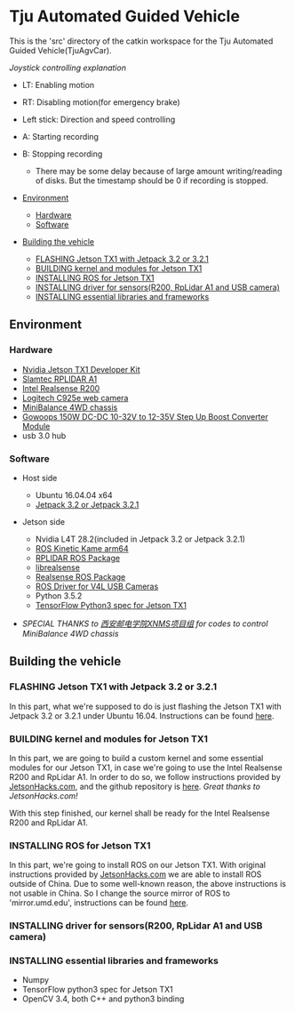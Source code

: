 # Tju Automated Guided Vehicle<!-- omit in toc -->

This is the 'src' directory of the catkin workspace for the Tju Automated Guided Vehicle(TjuAgvCar).

*Joystick controlling explanation*  
- LT: Enabling motion
- RT: Disabling motion(for emergency brake)
- Left stick: Direction and speed controlling
- A: Starting recording
- B: Stopping recording
    - There may be some delay because of large amount writing/reading of disks. But the timestamp should be 0 if recording is stopped.


- [Environment](#environment)
	- [Hardware](#hardware)
	- [Software](#software)
- [Building the vehicle](#building-the-vehicle)
	- [FLASHING Jetson TX1 with Jetpack 3.2 or 3.2.1](#flashing-jetson-tx1-with-jetpack-32-or-321)
	- [BUILDING kernel and modules for Jetson TX1](#building-kernel-and-modules-for-jetson-tx1)
	- [INSTALLING ROS for Jetson TX1](#installing-ros-for-jetson-tx1)
	- [INSTALLING driver for sensors(R200, RpLidar A1 and USB camera)](#installing-driver-for-sensorsr200-rplidar-a1-and-usb-camera)
	- [INSTALLING essential libraries and frameworks](#installing-essential-libraries-and-frameworks)

## Environment

### Hardware
- [Nvidia Jetson TX1 Developer Kit](https://developer.nvidia.com/embedded/buy/jetson-tx1-devkit)
- [Slamtec RPLIDAR A1](http://www.slamtec.com/en/Lidar/A1)
- [Intel Realsense R200](https://software.intel.com/en-us/realsense/previous)
- [Logitech C925e web camera](https://www.logitech.com/en-us/product/c925e-webcam)
- [MiniBalance 4WD chassis](https://item.taobao.com/item.htm?spm=a1z10.5-c-s.w4002-15726392046.74.2a5133049HoKv4&id=549877260447)
- [Gowoops 150W DC-DC 10-32V to 12-35V Step Up Boost Converter Module](https://www.amazon.com/Gowoops-10-32V-Converter-Adjustable-Voltage/dp/B00J1X4XXM/ref=sr_1_5?ie=UTF8&qid=1534161677&sr=8-5&keywords=DC-DC+12-35)
- usb 3.0 hub

### Software
- Host side
	- Ubuntu 16.04.04 x64
	- [Jetpack 3.2 or Jetpack 3.2.1](https://developer.nvidia.com/embedded/jetpack-3_2_1)
- Jetson side
	- Nvidia L4T 28.2(included in Jetpack 3.2 or Jetpack 3.2.1)
	- [ROS Kinetic Kame arm64](http://wiki.ros.org/kinetic/Installation/Ubuntu)
	- [RPLIDAR ROS Package](https://github.com/robopeak/rplidar_ros)
	- [librealsense](https://github.com/jetsonhacks/installLibrealsenseTX1)
	- [Realsense ROS Package](https://github.com/tevenfeng/installRealSenseROSTX1)
	- [ROS Driver for V4L USB Cameras](https://github.com/ros-drivers/usb_cam)
	- Python 3.5.2
	- [TensorFlow Python3 spec for Jetson TX1](https://github.com/jetsonhacks/installTensorFlowJetsonTX)

- *SPECIAL THANKS to [西安邮电学院XNMS项目组](https://blog.csdn.net/tigerjb) for codes to control MiniBalance 4WD chassis*

## Building the vehicle

### FLASHING Jetson TX1 with Jetpack 3.2 or 3.2.1
In this part, what we're supposed to do is just flashing the Jetson TX1 with Jetpack 3.2 or 3.2.1 under Ubuntu 16.04. Instructions can be found [here](https://developer.download.nvidia.com/embedded/L4T/r28_Release_v2.0/GA/Docs/Jetson_TX1_and_TX2_Developer_Kits_User_Guide.pdf?pca2GDAXIzHkB_ckFujostmR_RYpt36NkYdoCFI9_ecvNhviL94o83LINGmit_IEDtLvE9pgD_l_CVjjIH8NeiMgInlOfUpk2_y-_HNk7aCKqYYQtQMLLiEk5rl3rO-xI2ifhKfHb_ntYKH_HCcZwP8wRptLOrG_0i7WbT3lUw00swhCL7T2DmUtTnle8spyzs656Fw).  

### BUILDING kernel and modules for Jetson TX1
In this part, we are going to build a custom kernel and some essential modules for our Jetson TX1, in case we're going to use the Intel Realsense R200 and RpLidar A1. In order to do so, we follow instructions provided by [JetsonHacks.com](https://www.jetsonhacks.com/2018/04/21/build-kernel-and-modules-nvidia-jetson-tx1/), and the github repository is [here](https://github.com/jetsonhacks/buildJetsonTX1Kernel). *Great thanks to JetsonHacks.com!*

With this step finished, our kernel shall be ready for the Intel Realsense R200 and RpLidar A1.

### INSTALLING ROS for Jetson TX1
In this part, we're going to install ROS on our Jetson TX1. With original instructions provided by [JetsonHacks.com](https://github.com/jetsonhacks/installROSTX1) we are able to install ROS outside of China. Due to some well-known reason, the above instructions is not usable in China. So I change the source mirror of ROS to 'mirror.umd.edu', instructions can be found [here](https://github.com/tevenfeng/installROSTX1).

### INSTALLING driver for sensors(R200, RpLidar A1 and USB camera)


### INSTALLING essential libraries and frameworks
- Numpy
- TensorFlow python3 spec for Jetson TX1
- OpenCV 3.4, both C++ and python3 binding